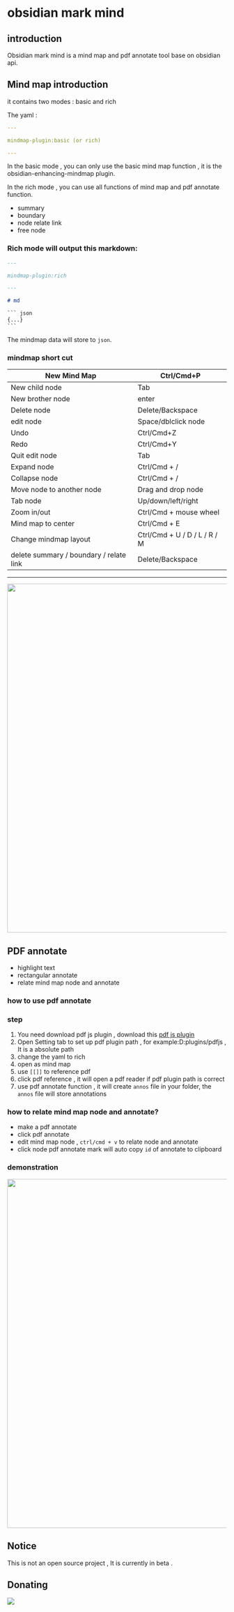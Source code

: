
# obsidian mark mind

## introduction

Obsidian mark mind is a mind map and pdf annotate tool base on obsidian api.

## Mind map introduction

it contains  two modes : basic and rich 

The yaml :

```yaml
---

mindmap-plugin:basic (or rich)

---
```

In the basic mode , you can only use the basic mind map function , it is the obsidian-enhancing-mindmap plugin.

In the rich mode , you can use all functions of mind map and pdf annotate function.

- summary
- boundary
- node relate link
- free node

### Rich mode will output  this  markdown:

```markdown
---

mindmap-plugin:rich

---

# md 

​``` json
{...}
​```

```

The mindmap data will store to `json`.

### mindmap short cut

| New Mind Map                            | Ctrl/Cmd+P                   |
| --------------------------------------- | ---------------------------- |
| New child node                          | Tab                          |
| New brother node                        | enter                        |
| Delete node                             | Delete/Backspace             |
| edit node                               | Space/dblclick node          |
| Undo                                    | Ctrl/Cmd+Z                   |
| Redo                                    | Ctrl/Cmd+Y                   |
| Quit edit node                          | Tab                          |
| Expand node                             | Ctrl/Cmd + /                 |
| Collapse node                           | Ctrl/Cmd + /                 |
| Move node to another node               | Drag and drop node           |
| Tab node                                | Up/down/left/right           |
| Zoom in/out                             | Ctrl/Cmd + mouse wheel       |
| Mind map to center                      | Ctrl/Cmd + E                 |
| Change mindmap layout                   | Ctrl/Cmd + U / D / L / R / M |
| delete summary / boundary / relate link | Delete/Backspace             |

---

<img src = 'https://user-images.githubusercontent.com/18719494/130028629-1a1e448d-32b9-4201-b152-1ad09439e18e.gif' width="800px">


## PDF annotate

- highlight text
- rectangular annotate
- relate  mind map node and annotate

### how to use pdf annotate

### step

1. You need download pdf js plugin , download this [pdf js plugin](https://github.com/MarkMindCkm/obsidian-markmind/releases/download/0.1.0/pdfjs.rar)
2. Open Setting tab  to set up pdf plugin path , for example:D:plugins/pdfjs , It is a absolute path
3. change the yaml to rich
4. open as mind map
5. use `[[]]` to reference pdf
6. click pdf reference , it will open a pdf reader if pdf plugin path is correct
7. use pdf annotate function , it will create `annos` file in your folder, the `annos` file will  store annotations 

### how to relate mind map node and annotate?

- make a pdf annotate
- click pdf annotate
- edit mind map node , `ctrl/cmd + v` to relate node and annotate
- click node pdf annotate mark will auto copy `id` of annotate to clipboard

### demonstration

<img src = 'https://user-images.githubusercontent.com/18719494/130031749-84b84833-a52c-4ad1-b589-00eb2d8af317.gif' width="800px">

## Notice 

This is not an open source project , It is currently in beta .

## Donating
<a href="https://www.buymeacoffee.com/markmind"><img src="https://img.buymeacoffee.com/button-api/?text=Buy me a coffee&emoji=&slug=markmind&button_colour=FFDD00&font_colour=000000&font_family=Cookie&outline_colour=000000&coffee_colour=ffffff"></a>


